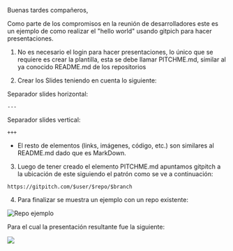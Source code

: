 Buenas tardes compañeros,

Como parte de los compromisos en la reunión de desarrolladores este es un
ejemplo de como realizar el "hello world" usando gitpich para hacer
presentaciones.

1. No es necesario el login para hacer presentaciones, lo único que se requiere
es crear la plantilla, esta se debe llamar PITCHME.md, similar al ya conocido
README.md de los repositorios

2. Crear los Slides teniendo en cuenta lo siguiente:

Separador slides horizontal:
```
---
```
Separador slides vertical:
```
+++
```
* El resto de elementos (links, imágenes, código, etc.) son similares al
README.md dado que es MarkDown.

3. Luego de tener creado el elemento PITCHME.md apuntamos gitpitch a la
ubicación de este siguiendo el patrón como se ve a continuación:
```
https://gitpitch.com/$user/$repo/$branch
```
4. Para finalizar se muestra un ejemplo con un repo existente:

![Repo ejemplo](https://github.com/wfpinedar/taller_qt_flisol)

Para el cual la presentación resultante fue la siguiente:

![](https://gitpitch.com/wfpinedar/taller_qt_flisol)
